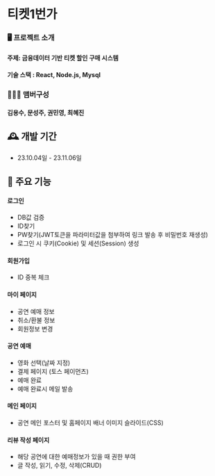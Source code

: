 # 티켓1번가

### 🖥️ 프로젝트 소개
#### 주제: 금융데이터 기반 티켓 할인 구매 시스템
#### 기술 스택 : React, Node.js, Mysql
### 🧑‍🤝‍🧑 맴버구성
#### 김용수, 문성주, 권민영, 최혜진

## 🕰️ 개발 기간
* 23.10.04일 - 23.11.06일

## 📌 주요 기능
#### 로그인 
- DB값 검증
- ID찾기
- PW찾기(JWT토큰을 파라미터값을 첨부하여 링크 발송 후 비밀번호 재생성)
- 로그인 시 쿠키(Cookie) 및 세션(Session) 생성
  
#### 회원가입 
- ID 중복 체크
  
#### 마이 페이지 
- 공연 예매 정보
- 취소/환불 정보
- 회원정보 변경

#### 공연 예매
- 영화 선택(날짜 지정)
- 결제 페이지 (토스 페이먼츠)
- 예매 완료
- 예매 완료시 메일 발송
  
#### 메인 페이지 
- 공연 메인 포스터 및 홈페이지 배너 이미지 슬라이드(CSS)
  
#### 리뷰 작성 페이지
- 해당 공연에 대한 예매정보가 있을 때 권한 부여
- 글 작성, 읽기, 수정, 삭제(CRUD)
